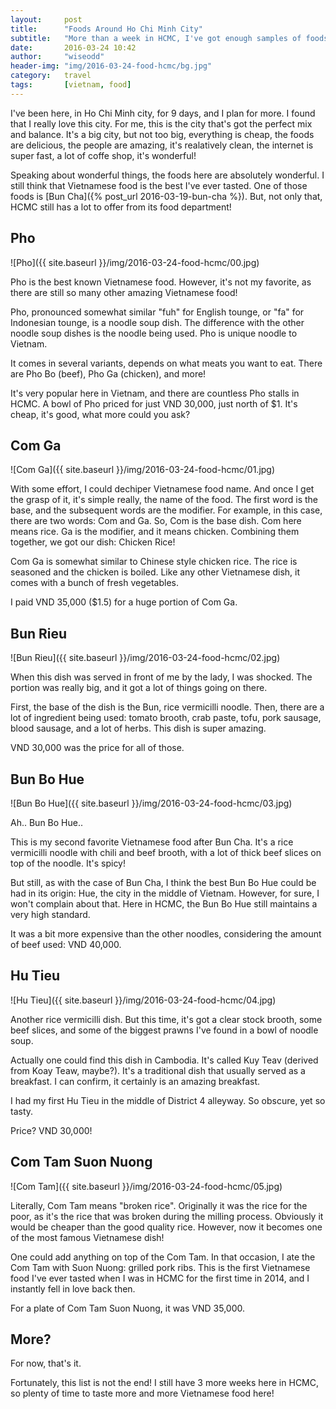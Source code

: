 ```yaml
---
layout:     post
title:      "Foods Around Ho Chi Minh City"
subtitle:   "More than a week in HCMC, I've got enough samples of foods to share."
date:       2016-03-24 10:42
author:     "wiseodd"
header-img: "img/2016-03-24-food-hcmc/bg.jpg"
category:   travel
tags:       [vietnam, food]
---
```


I've been here, in Ho Chi Minh city, for 9 days, and I plan for more. I found that I really love this city. For me, this is the city that's got the perfect mix and balance. It's a big city, but not too big, everything is cheap, the foods are delicious, the people are amazing, it's realatively clean, the internet is super fast, a lot of coffe shop, it's wonderful!

Speaking about wonderful things, the foods here are absolutely wonderful. I still think that Vietnamese food is the best I've ever tasted. One of those foods is [Bun Cha]({% post_url 2016-03-19-bun-cha %}). But, not only that, HCMC still has a lot to offer from its food department!

<h2 class="section-heading">Pho</h2>

![Pho]({{ site.baseurl }}/img/2016-03-24-food-hcmc/00.jpg)

Pho is the best known Vietnamese food. However, it's not my favorite, as there are still so many other amazing Vietnamese food!

Pho, pronounced somewhat similar "fuh" for English tounge, or "fa" for Indonesian tounge, is a noodle soup dish. The difference with the other noodle soup dishes is the noodle being used. Pho is unique noodle to Vietnam.

It comes in several variants, depends on what meats you want to eat. There are Pho Bo (beef), Pho Ga (chicken), and more!

It's very popular here in Vietnam, and there are countless Pho stalls in HCMC. A bowl of Pho priced for just VND 30,000, just north of $1. It's cheap, it's good, what more could you ask?

<h2 class="section-heading">Com Ga</h2>

![Com Ga]({{ site.baseurl }}/img/2016-03-24-food-hcmc/01.jpg)

With some effort, I could dechiper Vietnamese food name. And once I get the grasp of it, it's simple really, the name of the food. The first word is the base, and the subsequent words are the modifier. For example, in this case, there are two words: Com and Ga. So, Com is the base dish. Com here means rice. Ga is the modifier, and it means chicken. Combining them together, we got our dish: Chicken Rice!

Com Ga is somewhat similar to Chinese style chicken rice. The rice is seasoned and the chicken is boiled. Like any other Vietnamese dish, it comes with a bunch of fresh vegetables.

I paid VND 35,000 ($1.5) for a huge portion of Com Ga.

<h2 class="section-heading">Bun Rieu</h2>

![Bun Rieu]({{ site.baseurl }}/img/2016-03-24-food-hcmc/02.jpg)

When this dish was served in front of me by the lady, I was shocked. The portion was really big, and it got a lot of things going on there.

First, the base of the dish is the Bun, rice vermicilli noodle. Then, there are a lot of ingredient being used: tomato brooth, crab paste, tofu, pork sausage, blood sausage, and a lot of herbs. This dish is super amazing.

VND 30,000 was the price for all of those.

<h2 class="section-heading">Bun Bo Hue</h2>

![Bun Bo Hue]({{ site.baseurl }}/img/2016-03-24-food-hcmc/03.jpg)

Ah.. Bun Bo Hue..

This is my second favorite Vietnamese food after Bun Cha. It's a rice vermicilli noodle with chili and beef brooth, with a lot of thick beef slices on top of the noodle. It's spicy!

But still, as with the case of Bun Cha, I think the best Bun Bo Hue could be had in its origin: Hue, the city in the middle of Vietnam. However, for sure, I won't complain about that. Here in HCMC, the Bun Bo Hue still maintains a very high standard.

It was a bit more expensive than the other noodles, considering the amount of beef used: VND 40,000.

<h2 class="section-heading">Hu Tieu</h2>

![Hu Tieu]({{ site.baseurl }}/img/2016-03-24-food-hcmc/04.jpg)

Another rice vermicilli dish. But this time, it's got a clear stock brooth, some beef slices, and some of the biggest prawns I've found in a bowl of noodle soup.

Actually one could find this dish in Cambodia. It's called Kuy Teav (derived from Koay Teaw, maybe?). It's a traditional dish that usually served as a breakfast. I can confirm, it certainly is an amazing breakfast.

I had my first Hu Tieu in the middle of District 4 alleyway. So obscure, yet so tasty.

Price? VND 30,000!

<h2 class="section-heading">Com Tam Suon Nuong</h2>

![Com Tam]({{ site.baseurl }}/img/2016-03-24-food-hcmc/05.jpg)

Literally, Com Tam means "broken rice". Originally it was the rice for the poor, as it's the rice that was broken during the milling process. Obviously it would be cheaper than the good quality rice. However, now it becomes one of the most famous Vietnamese dish!

One could add anything on top of the Com Tam. In that occasion, I ate the Com Tam with Suon Nuong: grilled pork ribs. This is the first Vietnamese food I've ever tasted when I was in HCMC for the first time in 2014, and I instantly fell in love back then.

For a plate of Com Tam Suon Nuong, it was VND 35,000.

<h2 class="section-heading">More?</h2>

For now, that's it.

Fortunately, this list is not the end! I still have 3 more weeks here in HCMC, so plenty of time to taste more and more Vietnamese food here!
